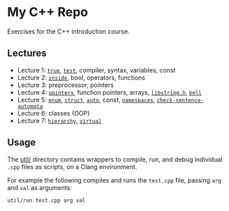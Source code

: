 # My C++ Repo

Exercises for the C++ introduction course.


## Lectures

- Lecture 1: [`true`](true.cpp), [`test`](test.cpp), compiler, syntax, variables, const
- Lecture 2: [`inside`](inside.cpp), bool, operators, functions
- Lecture 3: preprocessor, pointers
- Lecture 4: [`pointers`](pointers.cpp), function pointers, arrays, [`libstring.h`](libstring.h), [`bell`](bell.cpp)
- Lecture 5: [`enum`](enum.cpp),
  [`struct`](struct.cpp),
  [`auto`](auto.cpp),
  const,
  [`namespaces`](namespaces.cpp),
  [`check-sentence-automata`](check-sentence.cpp)
- Lecture 6: classes (OOP)
- Lecture 7: [`hierarchy`](hierarchy.cpp), [`virtual`](virtual.cpp)


## Usage

The [util/](util) directory contains wrappers to compile, run, and debug individual `.cpp` files as scripts, on a Clang environment.

For example the following compiles and runs the `test.cpp` file, passing `arg` and `val` as arguments:

```sh
util/run test.cpp arg val
```
